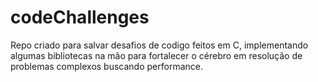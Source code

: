 # codeChallenges
Repo criado para salvar desafios de codigo feitos em C, implementando algumas bibliotecas na mão para fortalecer o cérebro em resolução de problemas complexos buscando performance.
